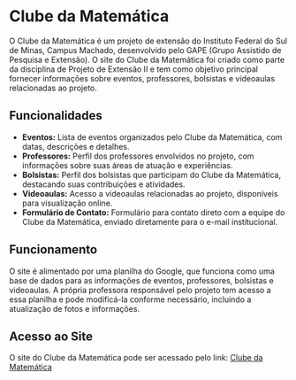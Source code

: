 # Clube da Matemática

O Clube da Matemática é um projeto de extensão do Instituto Federal do Sul de Minas, Campus Machado, desenvolvido pelo GAPE (Grupo Assistido de Pesquisa e Extensão). O site do Clube da Matemática foi criado como parte da disciplina de Projeto de Extensão II e tem como objetivo principal fornecer informações sobre eventos, professores, bolsistas e videoaulas relacionadas ao projeto.

## Funcionalidades

- **Eventos:** Lista de eventos organizados pelo Clube da Matemática, com datas, descrições e detalhes.
- **Professores:** Perfil dos professores envolvidos no projeto, com informações sobre suas áreas de atuação e experiências.
- **Bolsistas:** Perfil dos bolsistas que participam do Clube da Matemática, destacando suas contribuições e atividades.
- **Videoaulas:** Acesso a videoaulas relacionadas ao projeto, disponíveis para visualização online.
- **Formulário de Contato:** Formulário para contato direto com a equipe do Clube da Matemática, enviado diretamente para o e-mail institucional.

## Funcionamento

O site é alimentado por uma planilha do Google, que funciona como uma base de dados para as informações de eventos, professores, bolsistas e videoaulas. A própria professora responsável pelo projeto tem acesso a essa planilha e pode modificá-la conforme necessário, incluindo a atualização de fotos e informações.

## Acesso ao Site

O site do Clube da Matemática pode ser acessado pelo link: [Clube da Matemática](https://site-matematica-smoky.vercel.app/index.html)
